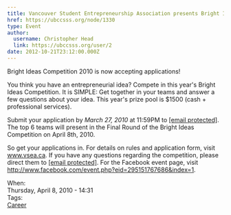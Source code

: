 ```yaml
---
title: Vancouver Student Entrepreneurship Association presents Bright Ideas Competition 2010 
href: https://ubccsss.org/node/1330
type: Event
author:
  username: Christopher Head
  link: https://ubccsss.org/user/2
date: 2012-10-21T23:12:00.000Z
---
```


<div class="field field-name-body field-type-text-with-summary field-label-hidden"><div class="field-items"><div class="field-item even"><p>Bright Ideas Competition 2010 is now accepting applications!</p>
<p>You think you have an entrepreneurial idea? Compete in this year&apos;s Bright Ideas Competition. It is SIMPLE: Get together in your teams and answer a few questions about your idea. This year&apos;s prize pool is $1500 (cash + professional services).</p>
<p>Submit your application by <em>March 27, 2010</em> at 11:59PM to <a href="/cdn-cgi/l/email-protection#ccada2a2ade2ada28cbabfa9ade2afad"><span class="__cf_email__" data-cfemail="bcddd2d2dd92ddd2fccacfd9dd92dfdd">[email&#xA0;protected]</span></a>. The top 6 teams will present in the Final Round of the Bright Ideas Competition on April 8th, 2010.</p>
<p>So get your applications in. For details on rules and application form, visit <a href="http://www.vsea.ca">www.vsea.ca</a>. If you have any questions regarding the competition, please direct them to <a href="/cdn-cgi/l/email-protection#07666969662966694771746266296466"><span class="__cf_email__" data-cfemail="7b1a15151a551a153b0d081e1a55181a">[email&#xA0;protected]</span></a>. For the Facebook event page, visit <a href="https://www.facebook.com/event.php?eid=295151767686&amp;index=1">http://www.facebook.com/event.php?eid=295151767686&amp;index=1</a>.</p>
</div></div></div><div class="field field-name-field-dates field-type-datetime field-label-above"><div class="field-label">When:&#xA0;</div><div class="field-items"><div class="field-item even"><span class="date-display-single">Thursday, April 8, 2010 - 14:31</span></div></div></div>    <footer>
    <div class="field field-name-field-tags field-type-taxonomy-term-reference field-label-above"><div class="field-label">Tags:&#xA0;</div><div class="field-items"><div class="field-item even"><a href="/career">Career</a></div></div></div>      </footer>
